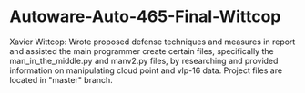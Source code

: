 # Autoware-Auto-465-Final-Wittcop
Xavier Wittcop: Wrote proposed defense techniques and measures in report and assisted the main programmer create certain files, specifically the man_in_the_middle.py and manv2.py files, by researching and provided information on manipulating cloud point and vlp-16 data. Project files are located in "master" branch.
